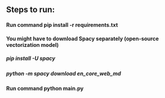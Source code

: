 ## Steps to run:
#### Run command pip install -r requirements.txt
#### You might have to download Spacy separately (open-source vectorization model)
##### pip install -U spacy
##### python -m spacy download en_core_web_md
#### Run command python main.py
